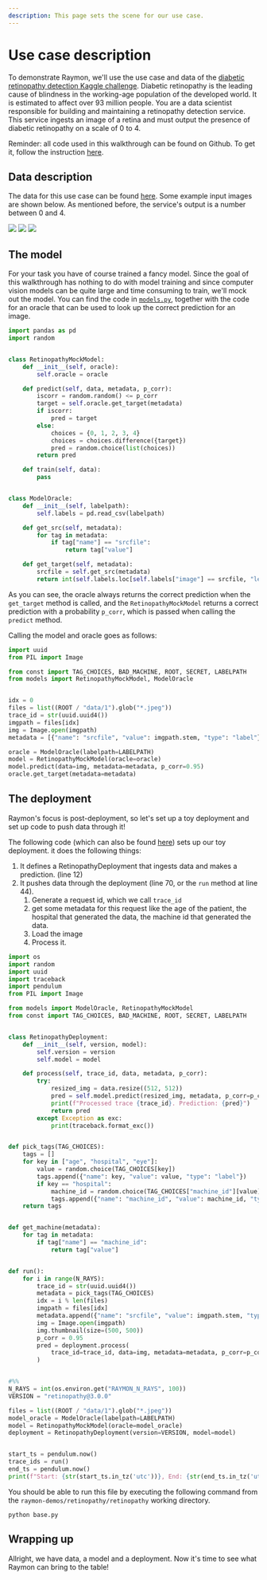 ```yaml
---
description: This page sets the scene for our use case.
---
```


# Use case description

To demonstrate Raymon, we'll use the use case and data of the [diabetic retinopathy detection Kaggle challenge](https://www.kaggle.com/c/diabetic-retinopathy-detection). Diabetic retinopathy is the leading cause of blindness in the working-age population of the developed world. It is estimated to affect over 93 million people. You are a data scientist responsible for building and maintaining a retinopathy detection service. This service ingests an image of a retina and must output the presence of diabetic retinopathy on a scale of 0 to 4.&#x20;

Reminder: all code used in this walkthrough can be found on Github. To get it, follow the instruction [here](intro-vision-walkthrough.md).

## Data description

The data for this use case can be found [here](https://github.com/raymon-ai/raymon-demos/tree/master/retinopathy/data). Some example input images are shown below. As mentioned before, the service's output is a number between 0 and 4.

![](../.gitbook/assets/997\_right.jpeg) ![](../.gitbook/assets/998\_left.jpeg) ![](../.gitbook/assets/998\_right.jpeg)

## The model

For your task you have of course trained a fancy model. Since the goal of this walkthrough has nothing to do with model training and since computer vision models can be quite large and time consuming to train, we'll mock out the model. You can find the code in [`models.py`](https://github.com/raymon-ai/raymon-demos/blob/master/retinopathy/retinopathy/models.py), together with the code for an oracle that can be used to look up the correct prediction for an image.

```python
import pandas as pd
import random


class RetinopathyMockModel:
    def __init__(self, oracle):
        self.oracle = oracle

    def predict(self, data, metadata, p_corr):
        iscorr = random.random() <= p_corr
        target = self.oracle.get_target(metadata)
        if iscorr:
            pred = target
        else:
            choices = {0, 1, 2, 3, 4}
            choices = choices.difference({target})
            pred = random.choice(list(choices))
        return pred

    def train(self, data):
        pass


class ModelOracle:
    def __init__(self, labelpath):
        self.labels = pd.read_csv(labelpath)

    def get_src(self, metadata):
        for tag in metadata:
            if tag["name"] == "srcfile":
                return tag["value"]

    def get_target(self, metadata):
        srcfile = self.get_src(metadata)
        return int(self.labels.loc[self.labels["image"] == srcfile, "level"].values[0])
```

As you can see, the oracle always returns the correct prediction when the `get_target` method is called, and the `RetinopathyMockModel` returns a correct prediction with a probability `p_corr`, which is passed when calling the `predict` method.

Calling the model and oracle goes as follows:

```python
import uuid
from PIL import Image

from const import TAG_CHOICES, BAD_MACHINE, ROOT, SECRET, LABELPATH
from models import RetinopathyMockModel, ModelOracle


idx = 0
files = list((ROOT / "data/1").glob("*.jpeg"))
trace_id = str(uuid.uuid4())
imgpath = files[idx]
img = Image.open(imgpath)
metadata = [{"name": "srcfile", "value": imgpath.stem, "type": "label"}]

oracle = ModelOracle(labelpath=LABELPATH)
model = RetinopathyMockModel(oracle=oracle)
model.predict(data=img, metadata=metadata, p_corr=0.95)
oracle.get_target(metadata=metadata)
```

## The deployment

Raymon's focus is post-deployment, so let's set up a toy deployment and set up code to push data through it!&#x20;

The following code (which can also be found [here](https://github.com/raymon-ai/raymon-demos/blob/master/retinopathy/retinopathy/base.py)) sets up our toy deployment. it does the following things:

1. It defines a RetinopathyDeployment that ingests data and makes a prediction. (line 12)
2. It pushes data through the deployment (line 70, or the `run` method at line 44).
   1. Generate a request id, which we call `trace_id`
   2. get some metadata for this request like the age of the patient, the hospital that generated the data, the machine id that generated the data.&#x20;
   3. Load the image
   4. Process it.



```python
import os
import random
import uuid
import traceback
import pendulum
from PIL import Image

from models import ModelOracle, RetinopathyMockModel
from const import TAG_CHOICES, BAD_MACHINE, ROOT, SECRET, LABELPATH


class RetinopathyDeployment:
    def __init__(self, version, model):
        self.version = version
        self.model = model

    def process(self, trace_id, data, metadata, p_corr):
        try:
            resized_img = data.resize((512, 512))
            pred = self.model.predict(resized_img, metadata, p_corr=p_corr)
            print(f"Processed trace {trace_id}. Prediction: {pred}")
            return pred
        except Exception as exc:
            print(traceback.format_exc())


def pick_tags(TAG_CHOICES):
    tags = []
    for key in ["age", "hospital", "eye"]:
        value = random.choice(TAG_CHOICES[key])
        tags.append({"name": key, "value": value, "type": "label"})
        if key == "hospital":
            machine_id = random.choice(TAG_CHOICES["machine_id"][value])
            tags.append({"name": "machine_id", "value": machine_id, "type": "label"})
    return tags


def get_machine(metadata):
    for tag in metadata:
        if tag["name"] == "machine_id":
            return tag["value"]


def run():
    for i in range(N_RAYS):
        trace_id = str(uuid.uuid4())
        metadata = pick_tags(TAG_CHOICES)
        idx = i % len(files)
        imgpath = files[idx]
        metadata.append({"name": "srcfile", "value": imgpath.stem, "type": "label"})
        img = Image.open(imgpath)
        img.thumbnail(size=(500, 500))
        p_corr = 0.95
        pred = deployment.process(
            trace_id=trace_id, data=img, metadata=metadata, p_corr=p_corr
        )


#%%
N_RAYS = int(os.environ.get("RAYMON_N_RAYS", 100))
VERSION = "retinopathy@3.0.0"

files = list((ROOT / "data/1").glob("*.jpeg"))
model_oracle = ModelOracle(labelpath=LABELPATH)
model = RetinopathyMockModel(oracle=model_oracle)
deployment = RetinopathyDeployment(version=VERSION, model=model)


start_ts = pendulum.now()
trace_ids = run()
end_ts = pendulum.now()
print(f"Start: {str(start_ts.in_tz('utc'))}, End: {str(end_ts.in_tz('utc'))}")
```

You should be able to run this file by executing the following command from the `raymon-demos/retinopathy/retinopathy` working directory.

```
python base.py
```

## Wrapping up

Allright, we have data, a model and a deployment. Now it's time to see what Raymon can bring to the table!

